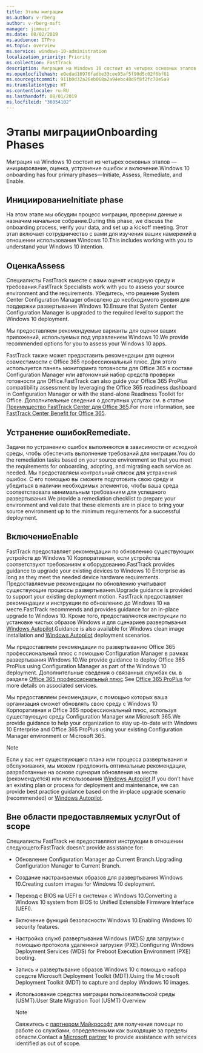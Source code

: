 ```yaml
---
title: Этапы миграции
ms.author: v-rberg
author: v-rberg-msft
manager: jimmuir
ms.date: 08/02/2019
ms.audience: ITPro
ms.topic: overview
ms.service: windows-10-administration
localization_priority: Priority
ms.collection: FastTrack
description: Миграция на Windows 10 состоит из четырех основных этапов — инициирование, оценка, устранение ошибок и включение.
ms.openlocfilehash: e0edad16976fadbe33cee95af5f90d5c02f6bf61
ms.sourcegitcommit: 911b0d32a26eb068a2a94ebc48d9f8f2fc70e5a9
ms.translationtype: HT
ms.contentlocale: ru-RU
ms.lasthandoff: 08/01/2019
ms.locfileid: "36054102"
---
```

# <a name="onboarding-phases"></a><span data-ttu-id="6f0d8-103">Этапы миграции</span><span class="sxs-lookup"><span data-stu-id="6f0d8-103">Onboarding Phases</span></span>

<span data-ttu-id="6f0d8-104">Миграция на Windows 10 состоит из четырех основных этапов — инициирование, оценка, устранение ошибок и включение.</span><span class="sxs-lookup"><span data-stu-id="6f0d8-104">Windows 10 onboarding has four primary phases—Initiate, Assess, Remediate, and Enable.</span></span>

## <a name="initiate"></a><span data-ttu-id="6f0d8-105">Инициирование</span><span class="sxs-lookup"><span data-stu-id="6f0d8-105">Initiate phase</span></span>

<span data-ttu-id="6f0d8-106">На этом этапе мы обсудим процесс миграции, проверим данные и назначим начальное собрание.</span><span class="sxs-lookup"><span data-stu-id="6f0d8-106">During this phase, we discuss the onboarding process, verify your data, and set up a kickoff meeting.</span></span> <span data-ttu-id="6f0d8-107">Этот этап включает сотрудничество с вами для изучения ваших намерений в отношении использования Windows 10.</span><span class="sxs-lookup"><span data-stu-id="6f0d8-107">This includes working with you to understand your Windows 10 intention.</span></span>

## <a name="assess"></a><span data-ttu-id="6f0d8-108">Оценка</span><span class="sxs-lookup"><span data-stu-id="6f0d8-108">Assess</span></span>

<span data-ttu-id="6f0d8-109">Специалисты FastTrack вместе с вами оценят исходную среду и требования.</span><span class="sxs-lookup"><span data-stu-id="6f0d8-109">FastTrack Specialists work with you to assess your source environment and the requirements.</span></span> <span data-ttu-id="6f0d8-110">Убедитесь, что решение System Center Configuration Manager обновлено до необходимого уровня для поддержки развертывания Windows 10.</span><span class="sxs-lookup"><span data-stu-id="6f0d8-110">Ensure that System Center Configuration Manager is upgraded to the required level to support the Windows 10 deployment.</span></span> 

<span data-ttu-id="6f0d8-111">Мы предоставляем рекомендуемые варианты для оценки ваших приложений, используемых под управлением Windows 10.</span><span class="sxs-lookup"><span data-stu-id="6f0d8-111">We provide recommended options for you to assess your Windows 10 apps.</span></span>

<span data-ttu-id="6f0d8-112">FastTrack также может предоставить рекомендации для оценки совместимости с Office 365 профессиональный плюс. Для этого используется панель мониторинга готовности для Office 365 в составе Configuration Manager или автономный набор средств проверки готовности для Office.</span><span class="sxs-lookup"><span data-stu-id="6f0d8-112">FastTrack can also guide your Office 365 ProPlus compatibility assessment by leveraging the Office 365 readiness dashboard in Configuration Manager or with the stand-alone Readiness Toolkit for Office.</span></span> <span data-ttu-id="6f0d8-113">Дополнительные сведения о доступных услугах см. в статье [Преимущество FastTrack Center для Office 365](O365-fasttrack-benefit-for-office-365.md).</span><span class="sxs-lookup"><span data-stu-id="6f0d8-113">For more information, see [FastTrack Center Benefit for Office 365](O365-fasttrack-benefit-for-office-365.md).</span></span> 

## <a name="remediate"></a><span data-ttu-id="6f0d8-114">Устранение ошибок</span><span class="sxs-lookup"><span data-stu-id="6f0d8-114">Remediate.</span></span>

<span data-ttu-id="6f0d8-115">Задачи по устранению ошибок выполняются в зависимости от исходной среды, чтобы обеспечить выполнение требований для миграции.</span><span class="sxs-lookup"><span data-stu-id="6f0d8-115">You do the remediation tasks based on your source environment so that you meet the requirements for onboarding, adopting, and migrating each service as needed.</span></span> <span data-ttu-id="6f0d8-116">Мы предоставляем контрольный список для устранения ошибок. С его помощью вы сможете подготовить свою среду и убедиться в наличии необходимых элементов, чтобы ваша среда соответствовала минимальным требованиям для успешного развертывания.</span><span class="sxs-lookup"><span data-stu-id="6f0d8-116">We provide a remediation checklist to prepare your environment and validate that these elements are in place to bring your source environment up to the minimum requirements for a successful deployment.</span></span> 

## <a name="enable"></a><span data-ttu-id="6f0d8-117">Включение</span><span class="sxs-lookup"><span data-stu-id="6f0d8-117">Enable</span></span>

<span data-ttu-id="6f0d8-118">FastTrack предоставляет рекомендации по обновлению существующих устройств до Windows 10 Корпоративная, если устройства соответствуют требованиям к оборудованию.</span><span class="sxs-lookup"><span data-stu-id="6f0d8-118">FastTrack provides guidance to upgrade your existing devices to Windows 10 Enterprise as long as they meet the needed device hardware requirements.</span></span> <span data-ttu-id="6f0d8-119">Предоставляемые рекомендации по обновлению учитывают существующие процессы развертывания.</span><span class="sxs-lookup"><span data-stu-id="6f0d8-119">Upgrade guidance is provided to support your existing deployment motion.</span></span> <span data-ttu-id="6f0d8-120">FastTrack предоставляет рекомендации и инструкции по обновлению до Windows 10 на месте.</span><span class="sxs-lookup"><span data-stu-id="6f0d8-120">FastTrack recommends and provides guidance for an in-place upgrade to Windows 10.</span></span> <span data-ttu-id="6f0d8-121">Кроме того, предоставляются инструкции по установке чистых образов Windows и для сценариев развертывания [Windows Autopilot](EMS-onboarding-phases.md#windows-autopilot).</span><span class="sxs-lookup"><span data-stu-id="6f0d8-121">Guidance is also available for Windows clean image installation and [Windows Autopilot](EMS-onboarding-phases.md#windows-autopilot) deployment scenarios.</span></span> 

<span data-ttu-id="6f0d8-122">Мы предоставляем рекомендации по развертыванию Office 365 профессиональный плюс с помощью Configuration Manager в рамках развертывания Windows 10.</span><span class="sxs-lookup"><span data-stu-id="6f0d8-122">We provide guidance to deploy Office 365 ProPlus using Configuration Manager as part of the Windows 10 deployment.</span></span> <span data-ttu-id="6f0d8-123">Дополнительные сведения о связанных службах см. в разделе [Office 365 профессиональный плюс](O365-onboarding-and-migration.md#office-365-proplus).</span><span class="sxs-lookup"><span data-stu-id="6f0d8-123">See [Office 365 ProPlus](O365-onboarding-and-migration.md#office-365-proplus) for more details on associated services.</span></span>

<span data-ttu-id="6f0d8-124">Мы предоставляем рекомендации, с помощью которых ваша организация сможет обновлять свою среду с Windows 10 Корпоративная и Office 365 профессиональный плюс, используя существующую среду Configuration Manager или Microsoft 365.</span><span class="sxs-lookup"><span data-stu-id="6f0d8-124">We provide guidance to help your organization to stay up-to-date with Windows 10 Enterprise and Office 365 ProPlus using your existing Configuration Manager environment or Microsoft 365.</span></span>

> [!NOTE]
> <span data-ttu-id="6f0d8-125">Если у вас нет существующего плана или процесса развертывания и обслуживания, мы можем предложить оптимальные рекомендации, разработанные на основе сценария обновления на месте (рекомендуется) или использования [Windows Autopilot](EMS-onboarding-phases.md#windows-autopilot).</span><span class="sxs-lookup"><span data-stu-id="6f0d8-125">If you don’t have an existing plan or process for deployment and maintenance, we can provide best practice guidance based on the in-place upgrade scenario (recommended) or [Windows Autopilot](EMS-onboarding-phases.md#windows-autopilot).</span></span>

## <a name="out-of-scope"></a><span data-ttu-id="6f0d8-126">Вне области предоставляемых услуг</span><span class="sxs-lookup"><span data-stu-id="6f0d8-126">Out of scope</span></span>

<span data-ttu-id="6f0d8-127">Специалисты FastTrack не предоставляют инструкции в отношении следующего:</span><span class="sxs-lookup"><span data-stu-id="6f0d8-127">FastTrack doesn’t provide assistance for:</span></span>

- <span data-ttu-id="6f0d8-128">Обновление Configuration Manager до Current Branch.</span><span class="sxs-lookup"><span data-stu-id="6f0d8-128">Upgrading Configuration Manager to Current Branch.</span></span>
- <span data-ttu-id="6f0d8-129">Создание настраиваемых образов для развертывания Windows 10.</span><span class="sxs-lookup"><span data-stu-id="6f0d8-129">Creating custom images for Windows 10 deployment.</span></span>
- <span data-ttu-id="6f0d8-130">Переход с BIOS на UEFI в системах с Windows 10.</span><span class="sxs-lookup"><span data-stu-id="6f0d8-130">Converting a Windows 10 system from BIOS to Unified Extensible Firmware Interface (UEFI).</span></span>
- <span data-ttu-id="6f0d8-131">Включение функций безопасности Windows 10.</span><span class="sxs-lookup"><span data-stu-id="6f0d8-131">Enabling Windows 10 security features.</span></span> 
- <span data-ttu-id="6f0d8-132">Настройка служб развертывания Windows (WDS) для загрузки с помощью протокола удаленной загрузки (PXE).</span><span class="sxs-lookup"><span data-stu-id="6f0d8-132">Configuring Windows Deployment Services (WDS) for Preboot Execution Environment (PXE) booting.</span></span>
- <span data-ttu-id="6f0d8-133">Запись и развертывание образов Windows 10 с помощью набора средств Microsoft Deployment Toolkit (MDT).</span><span class="sxs-lookup"><span data-stu-id="6f0d8-133">Using the Microsoft Deployment Toolkit (MDT) to capture and deploy Windows 10 images.</span></span>
- <span data-ttu-id="6f0d8-134">Использование средства миграции пользовательской среды (USMT).</span><span class="sxs-lookup"><span data-stu-id="6f0d8-134">User State Migration Tool (USMT) Overview</span></span>

  > [!NOTE]
  > <span data-ttu-id="6f0d8-135">Свяжитесь с [партнером Майкрософт](https://go.microsoft.com/fwlink/?linkid=2080150) для получения помощи по работе со службами, определенными как выходящие за пределы области.</span><span class="sxs-lookup"><span data-stu-id="6f0d8-135">Contact a [Microsoft partner](https://go.microsoft.com/fwlink/?linkid=2080150) to provide assistance with services identified as out of scope.</span></span>

 
